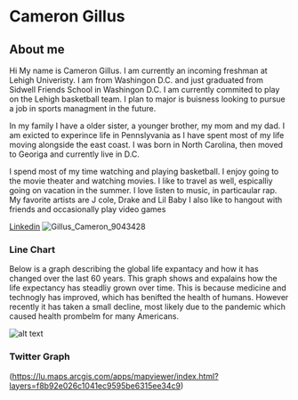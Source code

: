 # Cameron Gillus

## About me
Hi My name is Cameron Gillus. I am currently an incoming freshman at Lehigh Univeristy. I am from Washingon D.C. and just graduated from Sidwell Friends School in Washingon D.C. I am currently commited to play on the Lehigh basketball team. I plan to major is buisness looking to pursue a job in sports managment in the future. 

In my family I have a older sister, a younger brother, my mom and my dad. I am exicted to experince life in Pennslyvania as I have spent most of my life moving alongside the east coast. I was born in North Carolina, then moved to Georiga and currently live in D.C. 

I spend most of my time watching and playing basketball. I enjoy going to the movie theater and watching movies. I like to travel as well, espicalliy going on vacation in the summer. I love listen to music, in particaular rap. My favorite artists are J cole, Drake and Lil Baby  I also like to hangout with friends and occasionally play video games

[Linkedin](https://www.linkedin.com/in/cameron-gillus-442234278)
![Gillus_Cameron_9043428](https://github.com/CameronGillus/CameronGillus.github.io/assets/134443118/f1240b6c-1625-4602-9620-002741db4abf)

### Line Chart
Below is a graph describing the global life expantacy and how it has changed over the last 60 years. This graph shows and expalains how the life expectancy has steadliy grown over time. This is because medicine and technogly has improved, which has benifted the health of humans. However recently it has taken a small decline, most likely due to the pandemic which caused health prombelm for many Americans. 

![alt text](https://camo.githubusercontent.com/eed39c99a8d9d38222f2769d2cd62ca605cbc73bd8f1d01a3755dbe7c4af8765/68747470733a2f2f64617461777261707065722e647763646e2e6e65742f3655566f662f66756c6c2e706e67)


### Twitter Graph


(https://lu.maps.arcgis.com/apps/mapviewer/index.html?layers=f8b92e026c1041ec9595be6315ee34c9)
